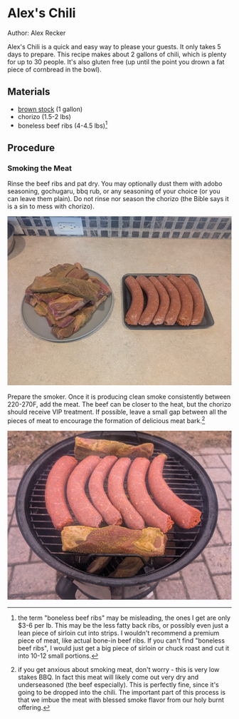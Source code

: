 # Alex's Chili

Author: Alex Recker

Alex's Chili is a quick and easy way to please your guests.  It only takes 5 days to prepare.  This recipe makes about 2 gallons of chili, which is plenty for up to 30 people.  It's also gluten free (up until the point you drown a fat piece of cornbread in the bowl).

## Materials

- [brown stock](./brown-stock.md) (1 gallon)
- chorizo (1.5-2 lbs)
- boneless beef ribs (4-4.5 lbs)[^1]

## Procedure

### Smoking the Meat

Rinse the beef ribs and pat dry.  You may optionally dust them with adobo seasoning, gochugaru, bbq rub, or any seasoning of your choice (or you can leave them plain).  Do not rinse nor season the chorizo (the Bible says it is a sin to mess with chorizo).

![](../images/chili-smoked-meat-prep.jpg)

Prepare the smoker.  Once it is producing clean smoke consistently between 220-270F, add the meat.  The beef can be closer to the heat, but the chorizo should receive VIP treatment.  If possible, leave a small gap between all the pieces of meat to encourage the formation of delicious meat bark.[^2]

![](../images/chili-prepare-smoker.jpg)

[^1]: the term "boneless beef ribs" may be misleading, the ones I get are only $3-6 per lb.  This may be the less fatty back ribs, or possibly even just a lean piece of sirloin cut into strips.  I wouldn't recommend a premium piece of meat, like actual bone-in beef ribs.  If you can't find "boneless beef ribs", I would just get a big piece of sirloin or chuck roast and cut it into 10-12 small portions.
[^2]: if you get anxious about smoking meat, don't worry - this is very low stakes BBQ.  In fact this meat will likely come out very dry and underseasoned (the beef especially).  This is perfectly fine, since it's going to be dropped into the chili.  The important part of this process is that we imbue the meat with blessed smoke flavor from our holy burnt offering.
